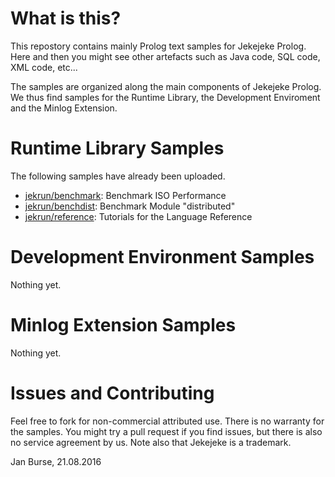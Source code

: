 # What is this?

This repostory contains mainly Prolog text samples for
Jekejeke Prolog. Here and then you might see other artefacts
such as Java code, SQL code, XML code, etc...

The samples are organized along the main components of
Jekejeke Prolog. We thus find samples for the Runtime Library,
the Development Enviroment and the Minlog Extension.

# Runtime Library Samples

The following samples have already been uploaded.
- [jekrun/benchmark](https://github.com/jburse/jekejeke-samples/tree/master/jekrun/benchmark):
  Benchmark ISO Performance
- [jekrun/benchdist](https://github.com/jburse/jekejeke-samples/tree/master/jekrun/benchdist):
  Benchmark Module "distributed"
- [jekrun/reference](https://github.com/jburse/jekejeke-samples/tree/master/jekrun/reference):
  Tutorials for the Language Reference

# Development Environment Samples

Nothing yet.

# Minlog Extension Samples

Nothing yet.

# Issues and Contributing

Feel free to fork for non-commercial attributed use. There
 is no warranty for the samples. You might try a pull
request if you find issues, but there is also no service
agreement by us. Note also that Jekejeke is a trademark.

Jan Burse, 21.08.2016

